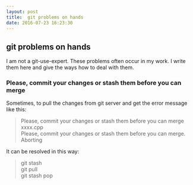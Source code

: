 ```yaml
---
layout: post
title:  git problems on hands
date: 2016-07-23 16:23:30
---
```


##  git problems on hands ##
I am not a git-use-expert. These problems often occur in my work. I write them here and give the ways how to deal with them.

### Please, commit your changes or stash them before you can merge

Sometimes, to pull the changes from git server and get the error message like this:
> Please, commit your changes or stash them before you can merge <br>
>     xxxx.cpp <br>
> Please, commit your changes or stash them before you can merge. <br>
> Aborting

It can be resolved in this way:
> git stash <br>
> git pull  <br>
> git stash pop <br>
